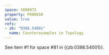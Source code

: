 ```yaml
---
space: S000073
property: P000010
value: true
refs:
- zb: "0386.54001"
  name: Counterexamples in Topology
---
```


See item #1 for space #81 in {{zb:0386.54001}}.
